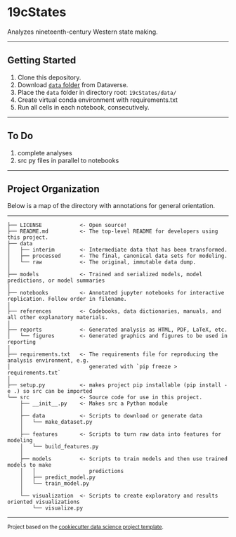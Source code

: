 # 19cStates 
Analyzes nineteenth-century Western state making.

---
## Getting Started

1. Clone this depository.  
1. Download [`data` folder](https://dataverse.harvard.edu/dataset.xhtml?persistentId=doi:10.7910/DVN/X5X4JQ) from Dataverse. 
1. Place the `data` folder in directory root: `19cStates/data/`
1. Create virtual conda environment with requirements.txt
1. Run all cells in each notebook, consecutively. 

---
## To Do

1. complete analyses
2. src py files in parallel to notebooks

---
## Project Organization

Below is a map of the directory with annotations for general orientation.

---

    ├── LICENSE            <- Open source! 
    ├── README.md          <- The top-level README for developers using this project.
    ├── data
    │   ├── interim        <- Intermediate data that has been transformed.
    │   ├── processed      <- The final, canonical data sets for modeling.
    │   └── raw            <- The original, immutable data dump.
    │
    ├── models             <- Trained and serialized models, model predictions, or model summaries
    │
    ├── notebooks          <- Annotated jupyter notebooks for interactive replication. Follow order in filename.
    │
    ├── references         <- Codebooks, data dictionaries, manuals, and all other explanatory materials.
    │
    ├── reports            <- Generated analysis as HTML, PDF, LaTeX, etc.
    │   └── figures        <- Generated graphics and figures to be used in reporting
    │
    ├── requirements.txt   <- The requirements file for reproducing the analysis environment, e.g.
    │                         generated with `pip freeze > requirements.txt`
    │
    ├── setup.py           <- makes project pip installable (pip install -e .) so src can be imported
    └── src                <- Source code for use in this project. 
        ├── __init__.py    <- Makes src a Python module
        │
        ├── data           <- Scripts to download or generate data
        │   └── make_dataset.py
        │
        ├── features       <- Scripts to turn raw data into features for modeling
        │   └── build_features.py
        │
        ├── models         <- Scripts to train models and then use trained models to make
        │   │                 predictions
        │   ├── predict_model.py
        │   └── train_model.py
        │
        └── visualization  <- Scripts to create exploratory and results oriented visualizations
            └── visualize.py



--------

<p><small>Project based on the <a target="_blank" href="https://drivendata.github.io/cookiecutter-data-science/">cookiecutter data science project template</a>.</p>

